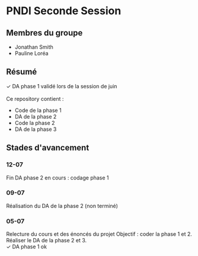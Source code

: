 # PNDI Seconde Session

## Membres du groupe 
* Jonathan Smith 
* Pauline Loréa

## Résumé
✓ DA phase 1 validé lors de la session de juin</br>
</br>
Ce repository contient : 
* Code de la phase 1
* DA de la phase 2
* Code la phase 2
* DA de la phase 3


## Stades d'avancement 
### 12-07
Fin DA phase 2 
en cours : codage phase 1

### 09-07
Réalisation du DA de la phase 2 (non terminé)

### 05-07
Relecture du cours et des énoncés du projet 
Objectif : coder la phase 1 et 2. Réaliser le DA de la phase 2 et 3.</br>
✓ DA phase 1 ok 
